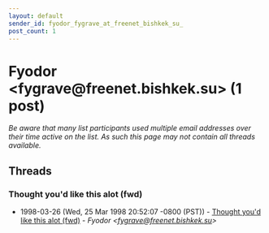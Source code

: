 ```yaml
---
layout: default
sender_id: fyodor_fygrave_at_freenet_bishkek_su_
post_count: 1
---
```


# Fyodor <fygrave<span>@</span>freenet.bishkek.su> (1 post)

_Be aware that many list participants used multiple email addresses over their time active on the list. As such this page may not contain all threads available._

## Threads

### Thought you'd like this alot (fwd)
+ 1998-03-26 (Wed, 25 Mar 1998 20:52:07 -0800 (PST)) - [Thought you'd like this alot (fwd)](/archive/1998/03/82d322362f299a2b4689371ad7498fa9cc31d0d337a79e27543bfd5351ee1f00) - _Fyodor \<fygrave@freenet.bishkek.su\>_

